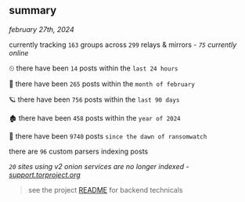 
## summary
_february 27th, 2024_

currently tracking `163` groups across `299` relays & mirrors - _`75` currently online_

⏲ there have been `14` posts within the `last 24 hours`

🦈 there have been `265` posts within the `month of february`

🪐 there have been `756` posts within the `last 90 days`

🏚 there have been `458` posts within the `year of 2024`

🦕 there have been `9740` posts `since the dawn of ransomwatch`

there are `96` custom parsers indexing posts

_`20` sites using v2 onion services are no longer indexed - [support.torproject.org](https://support.torproject.org/onionservices/v2-deprecation/)_

> see the project [README](https://github.com/joshhighet/ransomwatch#ransomwatch--) for backend technicals
